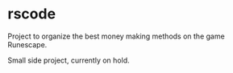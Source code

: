 # rscode
Project to organize the best money making methods on the game Runescape.

Small side project, currently on hold.
